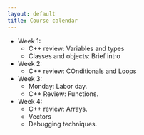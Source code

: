 ```yaml
---
layout: default
title: Course calendar
---
```


* Week 1:
    - C++ review: Variables and types
    - Classes and objects: Brief intro
* Week 2:
    - C++ review: COnditionals and Loops
* Week 3:
    - Monday: Labor day.
    - C++ Review: Functions.
* Week 4:
    - C++ review: Arrays.
    - Vectors
    - Debugging techniques.
